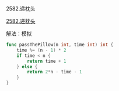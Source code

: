2582.递枕头

[2582.递枕头](https://leetcode.cn/problems/pass-the-pillow/)



解法：模拟



```go
func passThePillow(n int, time int) int {
	time %= (n - 1) * 2
	if time < n {
		return time + 1
	} else {
		return 2*n - time - 1
	}
}
```


